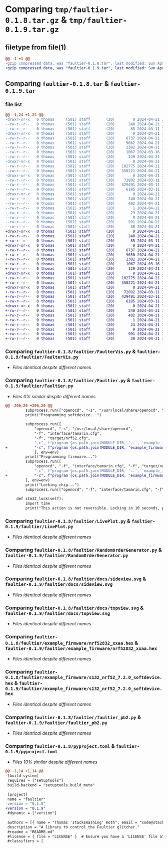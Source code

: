 # Comparing `tmp/faultier-0.1.8.tar.gz` & `tmp/faultier-0.1.9.tar.gz`

## filetype from file(1)

```diff
@@ -1 +1 @@
-gzip compressed data, was "faultier-0.1.8.tar", last modified: Sun Apr 21 16:27:24 2024, max compression
+gzip compressed data, was "faultier-0.1.9.tar", last modified: Sun Apr 21 16:35:41 2024, max compression
```

## Comparing `faultier-0.1.8.tar` & `faultier-0.1.9.tar`

### file list

```diff
@@ -1,24 +1,24 @@
-drwxr-xr-x   0 thomas     (501) staff       (20)        0 2024-04-21 16:27:24.008509 faultier-0.1.8/
--rw-r--r--   0 thomas     (501) staff       (20)      240 2024-04-21 16:27:24.008325 faultier-0.1.8/PKG-INFO
--rw-r--r--   0 thomas     (501) staff       (20)       85 2024-03-11 10:46:46.000000 faultier-0.1.8/README.md
-drwxr-xr-x   0 thomas     (501) staff       (20)        0 2024-04-21 16:27:24.003785 faultier-0.1.8/faultier/
--rw-r--r--   0 thomas     (501) staff       (20)     6737 2024-04-21 16:26:57.000000 faultier-0.1.8/faultier/FaulterVis.py
--rw-r--r--   0 thomas     (501) staff       (20)     9662 2024-04-21 14:54:24.000000 faultier-0.1.8/faultier/Faultier.py
--rw-r--r--   0 thomas     (501) staff       (20)     2382 2024-04-21 14:31:26.000000 faultier-0.1.8/faultier/LivePlot.py
--rw-r--r--   0 thomas     (501) staff       (20)     1067 2024-03-16 14:18:41.000000 faultier-0.1.8/faultier/RandomOrderGenerator.py
--rw-r--r--   0 thomas     (501) staff       (20)      129 2024-04-21 14:31:08.000000 faultier-0.1.8/faultier/__init__.py
-drwxr-xr-x   0 thomas     (501) staff       (20)        0 2024-04-21 16:27:24.004852 faultier-0.1.8/faultier/docs/
--rw-r--r--   0 thomas     (501) staff       (20)   102775 2024-04-21 16:24:58.000000 faultier-0.1.8/faultier/docs/sideview.svg
--rw-r--r--   0 thomas     (501) staff       (20)   350221 2024-04-21 16:24:58.000000 faultier-0.1.8/faultier/docs/topview.svg
-drwxr-xr-x   0 thomas     (501) staff       (20)        0 2024-04-21 16:27:24.006612 faultier-0.1.8/faultier/example_firmware/
--rw-r--r--   0 thomas     (501) staff       (20)    72892 2024-03-11 11:18:12.000000 faultier-0.1.8/faultier/example_firmware/nrf52832_xxaa.hex
--rw-r--r--   0 thomas     (501) staff       (20)   429491 2024-03-11 11:18:12.000000 faultier-0.1.8/faultier/example_firmware/s132_nrf52_7.2.0_softdevice.hex
--rw-r--r--   0 thomas     (501) staff       (20)     6185 2024-03-11 10:46:48.000000 faultier-0.1.8/faultier/faultier_pb2.py
-drwxr-xr-x   0 thomas     (501) staff       (20)        0 2024-04-21 16:27:24.008122 faultier-0.1.8/faultier.egg-info/
--rw-r--r--   0 thomas     (501) staff       (20)      240 2024-04-21 16:27:23.000000 faultier-0.1.8/faultier.egg-info/PKG-INFO
--rw-r--r--   0 thomas     (501) staff       (20)      482 2024-04-21 16:27:24.000000 faultier-0.1.8/faultier.egg-info/SOURCES.txt
--rw-r--r--   0 thomas     (501) staff       (20)        1 2024-04-21 16:27:23.000000 faultier-0.1.8/faultier.egg-info/dependency_links.txt
--rw-r--r--   0 thomas     (501) staff       (20)       23 2024-04-21 16:27:23.000000 faultier-0.1.8/faultier.egg-info/requires.txt
--rw-r--r--   0 thomas     (501) staff       (20)        9 2024-04-21 16:27:23.000000 faultier-0.1.8/faultier.egg-info/top_level.txt
--rw-r--r--   0 thomas     (501) staff       (20)      991 2024-04-21 16:27:20.000000 faultier-0.1.8/pyproject.toml
--rw-r--r--   0 thomas     (501) staff       (20)       38 2024-04-21 16:27:24.008550 faultier-0.1.8/setup.cfg
+drwxr-xr-x   0 thomas     (501) staff       (20)        0 2024-04-21 16:35:41.324691 faultier-0.1.9/
+-rw-r--r--   0 thomas     (501) staff       (20)      240 2024-04-21 16:35:41.324497 faultier-0.1.9/PKG-INFO
+-rw-r--r--   0 thomas     (501) staff       (20)       85 2024-03-11 10:46:46.000000 faultier-0.1.9/README.md
+drwxr-xr-x   0 thomas     (501) staff       (20)        0 2024-04-21 16:35:41.319864 faultier-0.1.9/faultier/
+-rw-r--r--   0 thomas     (501) staff       (20)     6737 2024-04-21 16:28:11.000000 faultier-0.1.9/faultier/FaulterVis.py
+-rw-r--r--   0 thomas     (501) staff       (20)     9650 2024-04-21 16:35:09.000000 faultier-0.1.9/faultier/Faultier.py
+-rw-r--r--   0 thomas     (501) staff       (20)     2382 2024-04-21 14:31:26.000000 faultier-0.1.9/faultier/LivePlot.py
+-rw-r--r--   0 thomas     (501) staff       (20)     1067 2024-03-16 14:18:41.000000 faultier-0.1.9/faultier/RandomOrderGenerator.py
+-rw-r--r--   0 thomas     (501) staff       (20)      129 2024-04-21 14:31:08.000000 faultier-0.1.9/faultier/__init__.py
+drwxr-xr-x   0 thomas     (501) staff       (20)        0 2024-04-21 16:35:41.321287 faultier-0.1.9/faultier/docs/
+-rw-r--r--   0 thomas     (501) staff       (20)   102775 2024-04-21 16:24:58.000000 faultier-0.1.9/faultier/docs/sideview.svg
+-rw-r--r--   0 thomas     (501) staff       (20)   350221 2024-04-21 16:24:58.000000 faultier-0.1.9/faultier/docs/topview.svg
+drwxr-xr-x   0 thomas     (501) staff       (20)        0 2024-04-21 16:35:41.322800 faultier-0.1.9/faultier/example_firmware/
+-rw-r--r--   0 thomas     (501) staff       (20)    72892 2024-03-11 11:18:12.000000 faultier-0.1.9/faultier/example_firmware/nrf52832_xxaa.hex
+-rw-r--r--   0 thomas     (501) staff       (20)   429491 2024-03-11 11:18:12.000000 faultier-0.1.9/faultier/example_firmware/s132_nrf52_7.2.0_softdevice.hex
+-rw-r--r--   0 thomas     (501) staff       (20)     6185 2024-03-11 10:46:48.000000 faultier-0.1.9/faultier/faultier_pb2.py
+drwxr-xr-x   0 thomas     (501) staff       (20)        0 2024-04-21 16:35:41.324298 faultier-0.1.9/faultier.egg-info/
+-rw-r--r--   0 thomas     (501) staff       (20)      240 2024-04-21 16:35:41.000000 faultier-0.1.9/faultier.egg-info/PKG-INFO
+-rw-r--r--   0 thomas     (501) staff       (20)      482 2024-04-21 16:35:41.000000 faultier-0.1.9/faultier.egg-info/SOURCES.txt
+-rw-r--r--   0 thomas     (501) staff       (20)        1 2024-04-21 16:35:41.000000 faultier-0.1.9/faultier.egg-info/dependency_links.txt
+-rw-r--r--   0 thomas     (501) staff       (20)       23 2024-04-21 16:35:41.000000 faultier-0.1.9/faultier.egg-info/requires.txt
+-rw-r--r--   0 thomas     (501) staff       (20)        9 2024-04-21 16:35:41.000000 faultier-0.1.9/faultier.egg-info/top_level.txt
+-rw-r--r--   0 thomas     (501) staff       (20)      991 2024-04-21 16:35:16.000000 faultier-0.1.9/pyproject.toml
+-rw-r--r--   0 thomas     (501) staff       (20)       38 2024-04-21 16:35:41.324731 faultier-0.1.9/setup.cfg
```

### Comparing `faultier-0.1.8/faultier/FaulterVis.py` & `faultier-0.1.9/faultier/FaulterVis.py`

 * *Files identical despite different names*

### Comparing `faultier-0.1.8/faultier/Faultier.py` & `faultier-0.1.9/faultier/Faultier.py`

 * *Files 0% similar despite different names*

```diff
@@ -206,20 +206,20 @@
         subprocess.run(["openocd", "-s", "/usr/local/share/openocd", "-f", "interface/tamarin.cfg", "-f", "target/nrf52.cfg", "-c", "init; nrf52_recover; exit"], env=env)
         print("Programming softdevice...")
         
         subprocess.run([
             "openocd", "-s", "/usr/local/share/openocd",
             "-f", "interface/tamarin.cfg",
             "-f", "target/nrf52.cfg",
-            "-c", f"program {os.path.join(MODULE_DIR, '..', 'example_firmware', 's132_nrf52_7.2.0_softdevice.hex')}; exit"
+            "-c", f"program {os.path.join(MODULE_DIR, 'example_firmware', 's132_nrf52_7.2.0_softdevice.hex')}; exit"
             ], env=env)
         print("Programming firmware...")
         subprocess.run([
             "openocd", "-f", "interface/tamarin.cfg", "-f", "target/nrf52.cfg",
-            "-c", f"program {os.path.join(MODULE_DIR, '..', 'example_firmware', 'nrf52832_xxaa.hex')}; exit"
+            "-c", f"program {os.path.join(MODULE_DIR, 'example_firmware', 'nrf52832_xxaa.hex')}; exit"
         ], env=env)
         print("Locking chip...")
         subprocess.run(["openocd", "-f", "interface/tamarin.cfg", "-f", "target/nrf52.cfg", "-c", "init; reset; halt; flash fillw 0x10001208 0xFFFFFF00 0x01; reset;exit"], env=env)
     
     def stm32_lock(self):
         import time
         print("This action is not reversible. Locking in 10 seconds, press stop to interrupt.")
```

### Comparing `faultier-0.1.8/faultier/LivePlot.py` & `faultier-0.1.9/faultier/LivePlot.py`

 * *Files identical despite different names*

### Comparing `faultier-0.1.8/faultier/RandomOrderGenerator.py` & `faultier-0.1.9/faultier/RandomOrderGenerator.py`

 * *Files identical despite different names*

### Comparing `faultier-0.1.8/faultier/docs/sideview.svg` & `faultier-0.1.9/faultier/docs/sideview.svg`

 * *Files identical despite different names*

### Comparing `faultier-0.1.8/faultier/docs/topview.svg` & `faultier-0.1.9/faultier/docs/topview.svg`

 * *Files identical despite different names*

### Comparing `faultier-0.1.8/faultier/example_firmware/nrf52832_xxaa.hex` & `faultier-0.1.9/faultier/example_firmware/nrf52832_xxaa.hex`

 * *Files identical despite different names*

### Comparing `faultier-0.1.8/faultier/example_firmware/s132_nrf52_7.2.0_softdevice.hex` & `faultier-0.1.9/faultier/example_firmware/s132_nrf52_7.2.0_softdevice.hex`

 * *Files identical despite different names*

### Comparing `faultier-0.1.8/faultier/faultier_pb2.py` & `faultier-0.1.9/faultier/faultier_pb2.py`

 * *Files identical despite different names*

### Comparing `faultier-0.1.8/pyproject.toml` & `faultier-0.1.9/pyproject.toml`

 * *Files 10% similar despite different names*

```diff
@@ -1,14 +1,14 @@
 [build-system]
 requires = ["setuptools"]
 build-backend = "setuptools.build_meta"
 
 [project]
 name = "faultier"
-version = "0.1.8"
+version = "0.1.9"
 #dynamic = ["version"]
 
 authors = [{ name = "Thomas 'stacksmashing' Roth", email = "code@stacksmashing.net"}]
 description = "A library to control the Faultier glitcher."
 #readme = "README.md"
 #license = { file = "LICENSE" }  # Ensure you have a 'LICENSE' file at the root of your project
 #classifiers = [
```


